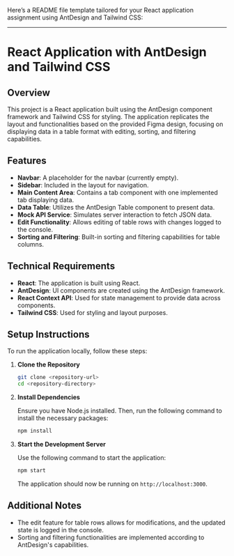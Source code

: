 Here’s a README file template tailored for your React application assignment using AntDesign and Tailwind CSS:

---

# React Application with AntDesign and Tailwind CSS

## Overview

This project is a React application built using the AntDesign component framework and Tailwind CSS for styling. The application replicates the layout and functionalities based on the provided Figma design, focusing on displaying data in a table format with editing, sorting, and filtering capabilities.

## Features

- **Navbar**: A placeholder for the navbar (currently empty).
- **Sidebar**: Included in the layout for navigation.
- **Main Content Area**: Contains a tab component with one implemented tab displaying data.
- **Data Table**: Utilizes the AntDesign Table component to present data.
- **Mock API Service**: Simulates server interaction to fetch JSON data.
- **Edit Functionality**: Allows editing of table rows with changes logged to the console.
- **Sorting and Filtering**: Built-in sorting and filtering capabilities for table columns.

## Technical Requirements

- **React**: The application is built using React.
- **AntDesign**: UI components are created using the AntDesign framework.
- **React Context API**: Used for state management to provide data across components.
- **Tailwind CSS**: Used for styling and layout purposes.


## Setup Instructions

To run the application locally, follow these steps:

1. **Clone the Repository**

   ```bash
   git clone <repository-url>
   cd <repository-directory>
   ```

2. **Install Dependencies**

   Ensure you have Node.js installed. Then, run the following command to install the necessary packages:

   ```bash
   npm install
   ```

3. **Start the Development Server**

   Use the following command to start the application:

   ```bash
   npm start
   ```

   The application should now be running on `http://localhost:3000`.

## Additional Notes

- The edit feature for table rows allows for modifications, and the updated state is logged in the console.
- Sorting and filtering functionalities are implemented according to AntDesign's capabilities.


